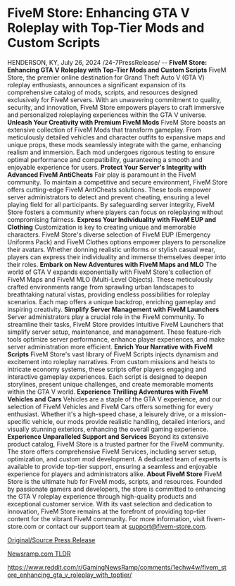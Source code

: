 # FiveM Store: Enhancing GTA V Roleplay with Top-Tier Mods and Custom Scripts

HENDERSON, KY, July 26, 2024 /24-7PressRelease/ --   **FiveM Store: Enhancing GTA V Roleplay with Top-Tier Mods and Custom Scripts**  FiveM Store, the premier online destination for Grand Theft Auto V (GTA V) roleplay enthusiasts, announces a significant expansion of its comprehensive catalog of mods, scripts, and resources designed exclusively for FiveM servers. With an unwavering commitment to quality, security, and innovation, FiveM Store empowers players to craft immersive and personalized roleplaying experiences within the GTA V universe.  **Unleash Your Creativity with Premium FiveM Mods**  FiveM Store boasts an extensive collection of FiveM Mods that transform gameplay. From meticulously detailed vehicles and character outfits to expansive maps and unique props, these mods seamlessly integrate with the game, enhancing realism and immersion. Each mod undergoes rigorous testing to ensure optimal performance and compatibility, guaranteeing a smooth and enjoyable experience for users.  **Protect Your Server's Integrity with Advanced FiveM AntiCheats**  Fair play is paramount in the FiveM community. To maintain a competitive and secure environment, FiveM Store offers cutting-edge FiveM AntiCheats solutions. These tools empower server administrators to detect and prevent cheating, ensuring a level playing field for all participants. By safeguarding server integrity, FiveM Store fosters a community where players can focus on roleplaying without compromising fairness.  **Express Your Individuality with FiveM EUP and Clothing**  Customization is key to creating unique and memorable characters. FiveM Store's diverse selection of FiveM EUP (Emergency Uniforms Pack) and FiveM Clothes options empower players to personalize their avatars. Whether donning realistic uniforms or stylish casual wear, players can express their individuality and immerse themselves deeper into their roles.  **Embark on New Adventures with FiveM Maps and MLO**  The world of GTA V expands exponentially with FiveM Store's collection of FiveM Maps and FiveM MLO (Multi-Level Objects). These meticulously crafted environments range from sprawling urban landscapes to breathtaking natural vistas, providing endless possibilities for roleplay scenarios. Each map offers a unique backdrop, enriching gameplay and inspiring creativity.  **Simplify Server Management with FiveM Launchers**  Server administrators play a crucial role in the FiveM community. To streamline their tasks, FiveM Store provides intuitive FiveM Launchers that simplify server setup, maintenance, and management. These feature-rich tools optimize server performance, enhance player experiences, and make server administration more efficient.  **Enrich Your Narrative with FiveM Scripts**  FiveM Store's vast library of FiveM Scripts injects dynamism and excitement into roleplay narratives. From custom missions and heists to intricate economy systems, these scripts offer players engaging and interactive gameplay experiences. Each script is designed to deepen storylines, present unique challenges, and create memorable moments within the GTA V world.  **Experience Thrilling Adventures with FiveM Vehicles and Cars**  Vehicles are a staple of the GTA V experience, and our selection of FiveM Vehicles and FiveM Cars offers something for every enthusiast. Whether it's a high-speed chase, a leisurely drive, or a mission-specific vehicle, our mods provide realistic handling, detailed interiors, and visually stunning exteriors, enhancing the overall gaming experience.  **Experience Unparalleled Support and Services**  Beyond its extensive product catalog, FiveM Store is a trusted partner for the FiveM community. The store offers comprehensive FiveM Services, including server setup, optimization, and custom mod development. A dedicated team of experts is available to provide top-tier support, ensuring a seamless and enjoyable experience for players and administrators alike.  **About FiveM Store**  FiveM Store is the ultimate hub for FiveM mods, scripts, and resources. Founded by passionate gamers and developers, the store is committed to enhancing the GTA V roleplay experience through high-quality products and exceptional customer service. With its vast selection and dedication to innovation, FiveM Store remains at the forefront of providing top-tier content for the vibrant FiveM community.  For more information, visit fivem-store.com or contact our support team at support@fivem-store.com. 

[Original/Source Press Release](https://www.24-7pressrelease.com/press-release/512877/fivem-store-enhancing-gta-v-roleplay-with-top-tier-mods-and-custom-scripts)
                    

[Newsramp.com TLDR](None) 

https://www.reddit.com/r/GamingNewsRamp/comments/1echw4w/fivem_store_enhancing_gta_v_roleplay_with_toptier/
